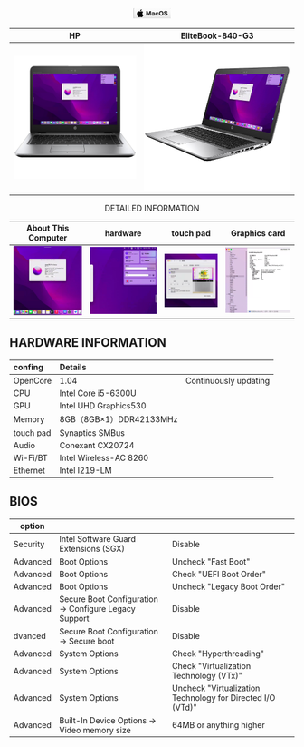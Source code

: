 <p align="center">
<img src="https://github.com/WT2072861996/WT-IMG/blob/0e97c9bdf78649c0ceb31fb8013598ce2cf3d105/20250413195928456.png">
</p>

| HP                                                                                                                                       | EliteBook-840-G3                                                                                                                         |
|--------|---------|
| <img src="https://github.com/WT2072861996/EFI-HP-EliteBook-840-G3-Hackintosh/blob/31dd2db566519738586f4b34485a8bbed05ec0bc/Model/1.png"> | <img src="https://github.com/WT2072861996/EFI-HP-EliteBook-840-G3-Hackintosh/blob/31dd2db566519738586f4b34485a8bbed05ec0bc/Model/2.png"> |

<p align="center">  
DETAILED INFORMATION</span>
</p>

| About This Computer                                                                                                                                     | hardware                                                                                                                                                | touch pad                                                                                                                                               | Graphics card                                                                                                                                           |
|:---------:|:--------:|:--------:|:----------:|
| <img src="https://github.com/WT2072861996/EFI-HP-EliteBook-840-G3-Hackintosh/blob/1e1262dc4ca7b685a06feaaaf50b58c831b1561b/After%20installation/1.png"> | <img src="https://github.com/WT2072861996/EFI-HP-EliteBook-840-G3-Hackintosh/blob/1e1262dc4ca7b685a06feaaaf50b58c831b1561b/After%20installation/2.png"> | <img src="https://github.com/WT2072861996/EFI-HP-EliteBook-840-G3-Hackintosh/blob/1e1262dc4ca7b685a06feaaaf50b58c831b1561b/After%20installation/3.png"> | <img src="https://github.com/WT2072861996/EFI-HP-EliteBook-840-G3-Hackintosh/blob/1e1262dc4ca7b685a06feaaaf50b58c831b1561b/After%20installation/4.png"> |


## HARDWARE INFORMATION

| confing   | Details                |                       |
|:----------|:-----------------------|:----------------------|
| OpenCore  | 1.04                   | Continuously updating |
| CPU       | Intel Core i5-6300U    |                       |
| GPU       | Intel UHD Graphics530  |                       |
| Memory    | 8GB（8GB×1）DDR42133MHz  |                       |
| touch pad | Synaptics SMBus        |                       |
| Audio     | Conexant CX20724       |                       |
| Wi-Fi/BT  | Intel Wireless-AC 8260 |                       |
| Ethernet  | Intel I219-LM          |                       |


## BIOS

| option   |                                                       |                                                            |
|----------|-------------------------------------------------------|------------------------------------------------------------|
| Security | Intel Software Guard Extensions (SGX)                 | Disable                                                    |
| Advanced | Boot Options                                          | Uncheck "Fast Boot"                                        |
| Advanced | Boot Options                                          | Check "UEFI Boot Order"                                    |
| Advanced | Boot Options                                          | Uncheck "Legacy Boot Order"                                |
| Advanced | Secure Boot Configuration -> Configure Legacy Support | Disable                                                    |
| dvanced  | Secure Boot Configuration -> Secure boot              | Disable                                                    |
| Advanced | System Options                                        | Check "Hyperthreading"                                     |
| Advanced | System Options                                        | Check "Virtualization Technology (VTx)"                    |
| Advanced | System Options                                        | Uncheck "Virtualization Technology for Directed I/O (VTd)" |
| Advanced | Built-In Device Options -> Video memory size          | 64MB or anything higher                                    |
